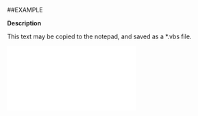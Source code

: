 

##EXAMPLE

**Description**

This text may be copied to the notepad, and saved as a *.vbs file.

![](../../Examples/vbs/ClientScript.OnSelectionMailmergeTaskClicked.vbs.txt)





